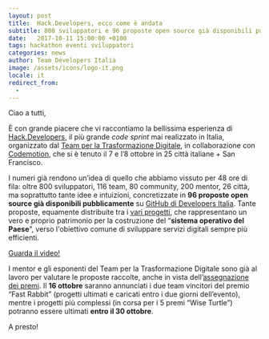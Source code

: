 ```yaml
---
layout: post
title:  Hack.Developers, ecco come è andata
subtitle: 800 sviluppatori e 96 proposte open source già disponibili pubblicamente. I numeri di Hack.Developers
date:   2017-10-11 15:00:00 +0100
tags: hackathon eventi sviluppatori
categories: news
author: Team Developers Italia
image: /assets/icons/logo-it.png
locale: it
redirect_from:
  - 
---
```

Ciao a tutti,
 
È con grande piacere che vi raccontiamo la bellissima esperienza di [Hack.Developers](https://hack.developers.italia.it), il più grande *code sprint* mai realizzato in Italia, organizzato dal [Team per la Trasformazione Digitale](https://teamdigitale.governo.it/), in collaborazione con [Codemotion](https://www.codemotionworld.com), che si è tenuto il 7 e l’8 ottobre in 25 città italiane + San Francisco.

I numeri già rendono un’idea di quello che abbiamo vissuto per 48 ore di fila: oltre 800 sviluppatori, 116 team, 80 community, 200 mentor, 26 città, ma soprattutto tante idee e intuizioni, concretizzate in **96 proposte open source già disponibili pubblicamente** su [GitHub di Developers Italia](https://github.com/italia/). Tante proposte, equamente distribuite tra i [vari progetti](https://hack.developers.italia.it/challenge/), che rappresentano un vero e proprio patrimonio per la costruzione del “**sistema operativo del Paese**”, verso l'obiettivo comune di sviluppare servizi digitali sempre più efficienti.

[Guarda il video!](https://twitter.com/teamdigitaleIT/status/917058075877629954/video/1)

I mentor e gli esponenti del Team per la Trasformazione Digitale sono già al lavoro per valutare le proposte raccolte, anche in vista dell’[assegnazione dei premi](https://hack.developers.italia.it/premi/). Il **16 ottobre** saranno annunciati i due team vincitori del premio “Fast Rabbit” (progetti ultimati e caricati entro i due giorni dell’evento), mentre i progetti più complessi (in corsa per i 5 premi “Wise Turtle”) potranno essere ultimati **entro il 30 ottobre**.

A presto!   
